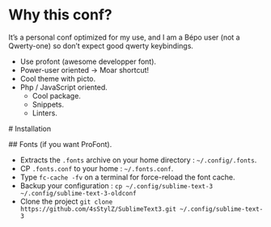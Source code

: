 # Why this conf?

It’s a personal conf optimized for my use, and I am a Bépo user (not a Qwerty-one) so don’t expect good qwerty keybindings.

* Use profont (awesome developper font).
* Power-user oriented -> Moar shortcut!
* Cool theme with picto.
* Php / JavaScript oriented.
  * Cool package.
  * Snippets.
  * Linters.

# Installation

## Fonts (if you want ProFont).

* Extracts the `.fonts` archive on your home directory : `~/.config/.fonts`.
* CP `.fonts.conf` to your home : `~/.fonts.conf`.
* Type `fc-cache -fv` on a terminal for force-reload the font cache.
* Backup your configuration : `cp ~/.config/sublime-text-3 ~/.config/sublime-text-3-oldconf`
* Clone the project `git clone https://github.com/4sStylZ/SublimeText3.git ~/.config/sublime-text-3`
